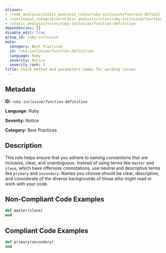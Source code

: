 ```yaml
---
aliases:
- /code_analysis/static_analysis_rules/ruby-inclusive/function-definition
- /continuous_integration/static_analysis/rules/ruby-inclusive/function-definition
- /static_analysis/rules/ruby-inclusive/function-definition
dependencies: []
disable_edit: true
group_id: ruby-inclusive
meta:
  category: Best Practices
  id: ruby-inclusive/function-definition
  language: Ruby
  severity: Notice
  severity_rank: 3
title: Check method and parameters names for wording issues
---
```

<!--  SOURCED FROM https://github.com/DataDog/datadog-static-analyzer-rule-docs -->


## Metadata
**ID:** `ruby-inclusive/function-definition`

**Language:** Ruby

**Severity:** Notice

**Category:** Best Practices

## Description
This rule helps ensure that you adhere to naming conventions that are inclusive, clear, and unambiguous. Instead of using terms like `master` and `slave`, which have offensive connotations, use neutral and descriptive terms like `primary` and `secondary`. Names you choose should be clear, descriptive, and considerate of the diverse backgrounds of those who might read or work with your code.

## Non-Compliant Code Examples
```ruby
def master(slave)
end
```

## Compliant Code Examples
```ruby
def primary(secondary)
end
```
